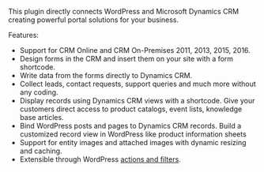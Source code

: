 This plugin directly connects WordPress and Microsoft Dynamics CRM creating powerful portal solutions for your business.

Features:

* Support for CRM Online and CRM On-Premises 2011, 2013, 2015, 2016.
* Design forms in the CRM and insert them on your site with a form shortcode.
* Write data from the forms directly to Dynamics CRM.
* Collect leads, contact requests, support queries and much more without any coding.
* Display records using Dynamics CRM views with a shortcode. Give your customers direct access to product catalogs, event lists, knowledge base articles.
* Bind WordPress posts and pages to Dynamics CRM records. Build a customized record view in WordPress like product information sheets
* Support for entity images and attached images with dynamic resizing and caching.
* Extensible through WordPress [actions and filters](https://codex.wordpress.org/Plugin_API).
